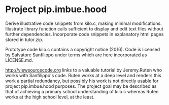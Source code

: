 # Project pip.imbue.hood 

  Derive illustrative code snippets from kilo.c, making minimal 
  modifications. Illustrate library function calls sufficient to 
  display and edit text files without further dependencies. 
  Incorporate code snippets in explanatory html pages stored in 
  tutor.zip.

  Prototype code kilo.c contains a copyright notice (2016). Code 
  is licensed by Salvatore Sanfilippo under terms which are here 
  incorporated as LICENSE.md. 

  http://viewsourcecode.org links to a valuable tutorial by Jeremy.Ruten
  who works with Sanfilippo's code. Ruten works at a deep level and 
  renders this work a partial redundancy, but possibly his work is 
  not directly usable for project pip.imbue.hood purposes. The project 
  goal may be described as that of achieving a primary school 
  understanding of kilo.c whereas Ruten works at the high school level, 
  at the least.
